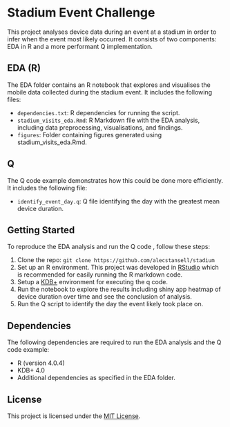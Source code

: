# Stadium Event Challenge

This project analyses device data during an event at a stadium in order to infer when the event most likely occurred. It consists of two components: EDA in R and a more performant Q implementation.

## EDA (R)

The EDA folder contains an R notebook that explores and visualises the mobile data collected during the stadium event. It includes the following files:

- `dependencies.txt`: R dependencies for running the script.
- `stadium_visits_eda.Rmd`: R Markdown file with the EDA analysis, including data preprocessing, visualisations, and findings.
- `figures`: Folder containing figures generated using stadium_visits_eda.Rmd.

## Q 

The Q code example demonstrates how this could be done more efficiently. It includes the following file:

- `identify_event_day.q`: Q file identifying the day with the greatest mean device duration.

## Getting Started

To reproduce the EDA analysis and run the Q code , follow these steps:

1. Clone the repo: `git clone https://github.com/alecstansell/stadium`
2. Set up an R environment. This project was developed in [RStudio](https://posit.co/download/rstudio-desktop/) which is recommended for easily running the R markdown code.
3. Setup a [KDB+](https://code.kx.com/q/learn/install/) environment for executing the q code.
3. Run the notebook to explore the results including shiny app heatmap of device duration over time and see the conclusion of analysis. 
4. Run the Q script to identify the day the event likely took place on.

## Dependencies

The following dependencies are required to run the EDA analysis and the Q code example:

- R (version 4.0.4)
- KDB+ 4.0 
- Additional dependencies as specified in the EDA folder.

## License

This project is licensed under the [MIT License](https://opensource.org/license/mit/).
